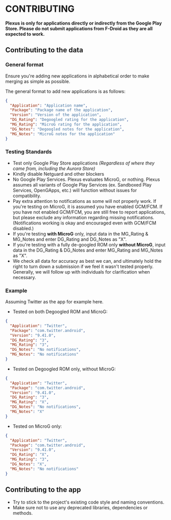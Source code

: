 # CONTRIBUTING

**Plexus is only for applications directly or indirectly from the Google Play Store. Please do not submit applications from F-Droid as they are all expected to work.**



## Contributing to the data

### General format
Ensure you're adding new applications in alphabetical order to make merging as simple as possible.

The general format to add new applications is as follows:

```json
{
  "Application": "Application name",
  "Package": "Package name of the application",
  "Version": "Version of the application",
  "DG_Rating": "Degoogled rating for the application",
  "MG_Rating": "MicroG rating for the application",
  "DG_Notes": "Degoogled notes for the application",
  "MG_Notes": "MicroG notes for the application"
}
```

### Testing Standards
- Test only Google Play Store applications _(Regardless of where they came from, including the Aurora Store)_
- Kindly disable Netguard and other blockers
- No Google Play Services. Plexus evaluates MicroG, or nothing. Plexus assumes all variants of Google Play Services (ex. Sandboxed Play Services, OpenGApps, etc.) will function without issues for compatibility.
- Pay extra attention to notifications as some will not properly work. If you're testing on MicroG, it is assumed you have enabled GCM/FCM. If you have not enabled GCM/FCM, you are still free to report applications, but please exclude any information regarding missing notifications. (Notifications working is okay and encouraged even with GCM/FCM disabled.)
- If you're testing **with MicroG** only, input data in the MG_Rating & MG_Notes and enter DG_Rating and DG_Notes as "X".
- If you're testing with a fully de-googled ROM only **without MicroG**, input data in the DG_Rating & DG_Notes and enter MG_Rating and MG_Notes as "X".
- We check all data for accuracy as best we can, and ultimately hold the right to turn down a submission if we feel it wasn't tested properly. Generally, we will follow up with individuals for clarification when necessary.

### Example
Assuming Twitter as the app for example here.

- Tested on both Degoogled ROM and MicroG:
```json
{
  "Application": "Twitter",
  "Package": "com.twitter.android",
  "Version": "9.41.0",
  "DG_Rating": "3",
  "MG_Rating": "3",
  "DG_Notes": "No notifications",
  "MG_Notes": "No notifications"
}
```

- Tested on Degoogled ROM only, without MicroG:
```json
{
  "Application": "Twitter",
  "Package": "com.twitter.android",
  "Version": "9.41.0",
  "DG_Rating": "3",
  "MG_Rating": "X",
  "DG_Notes": "No notifications",
  "MG_Notes": "X"
}
```

- Tested on MicroG only:
```json
{
  "Application": "Twitter",
  "Package": "com.twitter.android",
  "Version": "9.41.0",
  "DG_Rating": "X",
  "MG_Rating": "3",
  "DG_Notes": "X",
  "MG_Notes": "No notifications"
}
```



## Contributing to the app
- Try to stick to the project's existing code style and naming conventions.
- Make sure not to use any deprecated libraries, dependencies or methods. 
